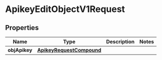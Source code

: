 
# ApikeyEditObjectV1Request

## Properties
| Name | Type | Description | Notes |
| ------------ | ------------- | ------------- | ------------- |
| **objApikey** | [**ApikeyRequestCompound**](ApikeyRequestCompound.md) |  |  |



